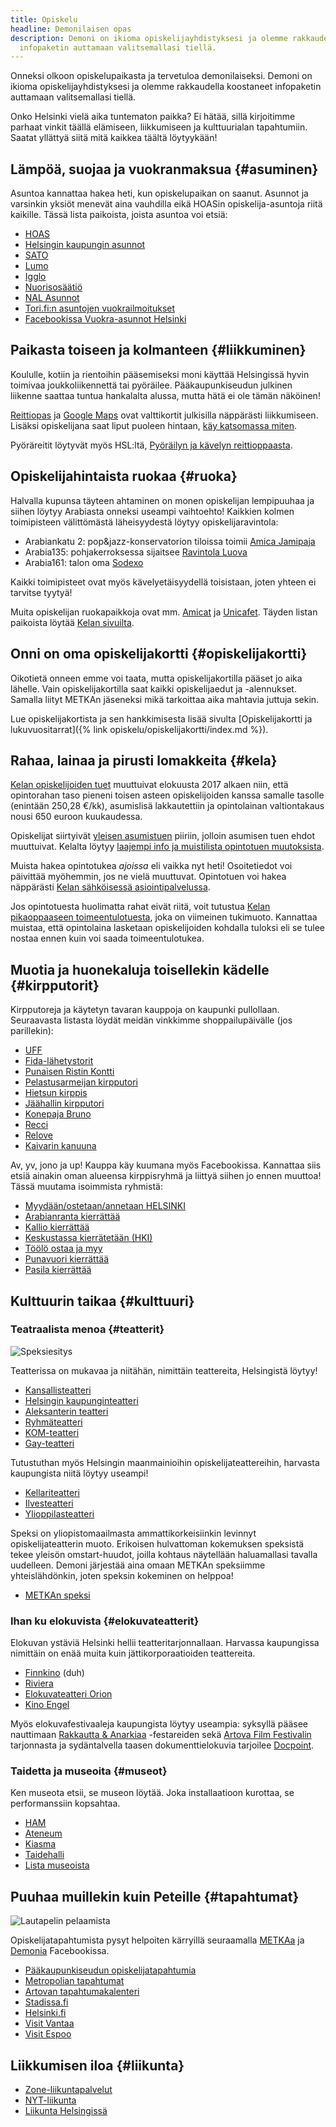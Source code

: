 ```yaml
---
title: Opiskelu
headline: Demonilaisen opas
description: Demoni on ikioma opiskelijayhdistyksesi ja olemme rakkaudella koostaneet
  infopaketin auttamaan valitsemallasi tiellä.
---
```


Onneksi olkoon opiskelupaikasta ja tervetuloa demonilaiseksi. Demoni on ikioma opiskelijayhdistyksesi ja olemme rakkaudella koostaneet infopaketin auttamaan valitsemallasi tiellä.

Onko Helsinki vielä aika tuntematon paikka? Ei hätää, sillä kirjoitimme parhaat vinkit täällä elämiseen, liikkumiseen ja kulttuurialan tapahtumiin. Saatat yllättyä siitä mitä kaikkea täältä löytyykään!

## Lämpöä, suojaa ja vuokranmaksua {#asuminen}

Asuntoa kannattaa hakea heti, kun opiskelupaikan on saanut. Asunnot ja varsinkin yksiöt menevät aina vauhdilla eikä HOASin opiskelija-asuntoja riitä kaikille. Tässä lista paikoista, joista asuntoa voi etsiä:

* [HOAS](http://www.hoas.fi/)
* [Helsingin kaupungin asunnot](http://www.hekaoy.fi/)
* [SATO](https://www.sato.fi/fi)
* [Lumo](https://lumo.fi/)
* [Igglo](http://www.igglo.com/)
* [Nuorisosäätiö](https://www.nuorisosaatio.fi/)
* [NAL Asunnot](http://www.alkuasunnot.fi/)
* [Tori.fi:n asuntojen vuokrailmoitukset](https://www.tori.fi/uusimaa/asunnot?ca=18&cg=1010&st=u&w=118&m=313)
* [Facebookissa Vuokra-asunnot Helsinki](https://www.facebook.com/groups/235368102105/)

## Paikasta toiseen ja kolmanteen {#liikkuminen}

Koululle, kotiin ja rientoihin pääsemiseksi moni käyttää Helsingissä hyvin toimivaa joukkoliikennettä tai pyöräilee. Pääkaupunkiseudun julkinen liikenne saattaa tuntua
hankalalta alussa, mutta hätä ei ole tämän näköinen!

[Reittiopas](https://www.reittiopas.fi/) ja [Google Maps](https://www.google.com/maps/) ovat valttikortit julkisilla näppärästi liikkumiseen. Lisäksi opiskelijana saat liput puoleen hintaan, [käy katsomassa miten](https://www.hsl.fi/liput-ja-hinnat/alennusliput/opiskelijat).

Pyöräreitit löytyvät myös HSL:ltä, [Pyöräilyn ja kävelyn reittioppaasta](https://pk.reittiopas.fi/).

## Opiskelijahintaista ruokaa {#ruoka}

Halvalla kupunsa täyteen ahtaminen on monen opiskelijan lempipuuhaa ja siihen löytyy Arabiasta onneksi useampi vaihtoehto! Kaikkien kolmen toimipisteen välittömästä läheisyydestä löytyy opiskelijaravintola:

* Arabiankatu 2: pop&jazz-konservatorion tiloissa toimii [Amica Jamipaja](https://www.fazerfoodco.fi/ravintolat/Ravintolat-kaupungeittain/helsinki/popjazz-konservatorio-jamipaja/)
* Arabia135: pohjakerroksessa sijaitsee [Ravintola Luova](https://www.instagram.com/ravintolaluova/)
* Arabia161: talon oma [Sodexo](http://www.sodexo.fi/hameentie)

Kaikki toimipisteet ovat myös kävelyetäisyydellä toisistaan, joten yhteen ei tarvitse tyytyä!

Muita opiskelijan ruokapaikkoja ovat mm. [Amicat](http://www.amica.fi/) ja [Unicafet](http://www.unicafe.fi/). Täyden listan paikoista löytää [Kelan sivuilta](https://asiointi.kela.fi/opiskelijaravintolahaku/OpruokaApplication?karttalinkki=suo08000091).

## Onni on oma opiskelijakortti {#opiskelijakortti}

Oikotietä onneen emme voi taata, mutta opiskelijakortilla pääset jo aika lähelle. Vain opiskelijakortilla saat kaikki opiskelijaedut ja -alennukset. Samalla liityt METKAn jäseneksi mikä tarkoittaa aika mahtavia juttuja sekin.

Lue opiskelijakortista ja sen hankkimisesta lisää sivulta [Opiskelijakortti ja lukuvuositarrat]({% link opiskelu/opiskelijakortti/index.md %}).

## Rahaa, lainaa ja pirusti lomakkeita {#kela}

[Kelan opiskelijoiden tuet](http://www.kela.fi/opintotuki) muuttuivat elokuusta&nbsp;2017 alkaen niin, että opintorahan taso pieneni toisen asteen opiskelijoiden kanssa samalle tasolle (enintään 250,28&nbsp;&euro;/kk), asumislisä lakkautettiin ja opintolainan valtiontakaus nousi 650&nbsp;euroon kuukaudessa.

Opiskelijat siirtyivät [yleisen asumistuen](http://www.kela.fi/yleinen-asumistuki) piiriin, jolloin asumisen tuen ehdot muuttuivat. Kelalta löytyy [laajempi info ja muistilista opintotuen muutoksista](http://www.kela.fi/opiskelijoiden-tukien-muutokset).

Muista hakea opintotukea *ajoissa* eli vaikka nyt heti! Osoitetiedot voi päivittää myöhemmin, jos ne vielä muuttuvat. Opintotuen voi hakea näppärästi [Kelan sähköisessä asiointipalvelussa](https://easiointi.kela.fi/go_app).

Jos opintotuesta huolimatta rahat eivät riitä, voit tutustua [Kelan pikaoppaaseen toimeentulotuesta](http://www.kela.fi/toimeentulotuki-pikaopas), joka on viimeinen tukimuoto. Kannattaa muistaa, että opintolaina lasketaan opiskelijoiden kohdalla tuloksi eli se tulee nostaa ennen kuin voi saada toimeentulotukea.

## Muotia ja huonekaluja toisellekin kädelle {#kirpputorit}

Kirpputoreja ja käytetyn tavaran kauppoja on kaupunki pullollaan. Seuraavasta listasta löydät meidän vinkkimme shoppailupäivälle (jos parillekin):

* [UFF](http://uff.fi/myymalat/)
* [Fida-lähetystorit](https://www.lahetystorit.fi/)
* [Punaisen Ristin Kontti](https://kontti.punainenristi.fi/helsinki)
* [Pelastusarmeijan kirpputori](https://www.pelastusarmeija.fi/kirpputori)
* [Hietsun kirppis](https://www.hietsunkirppis.fi/heltu/)
* [Jäähallin kirpputori](http://www.helsinginjaahalli.fi/fin/index.php/kirpputori)
* [Konepaja Bruno](http://www.konepajanbruno.fi/)
* [Recci](http://recci.fi/)
* [Relove](http://www.relove.fi/)
* [Kaivarin kanuuna](http://kaivarinkanuuna.fi/)

Av, yv, jono ja up! Kauppa käy kuumana myös Facebookissa. Kannattaa siis etsiä ainakin oman alueensa kirppisryhmä ja liittyä siihen jo ennen muuttoa! Tässä muutama isoimmista ryhmistä:

* [Myydään/ostetaan/annetaan HELSINKI](https://www.facebook.com/groups/233206050116034/)
* [Arabianranta kierrättää](https://www.facebook.com/groups/243120345787175/)
* [Kallio kierrättää](https://www.facebook.com/groups/576554655712623/)
* [Keskustassa kierrätetään (HKI)](https://www.facebook.com/groups/232939806891822/)
* [Töölö ostaa ja myy](https://www.facebook.com/groups/246533015486390/)
* [Punavuori kierrättää](https://www.facebook.com/groups/171384056381142/)
* [Pasila kierrättää](https://www.facebook.com/groups/231150917035397/)

## Kulttuurin taikaa {#kulttuuri}

### Teatraalista menoa {#teatterit}

![Speksiesitys](/assets/photos/metkanspeksi.jpg)

Teatterissa on mukavaa ja niitähän, nimittäin teattereita, Helsingistä löytyy!

* [Kansallisteatteri](http://www.kansallisteatteri.fi/)
* [Helsingin kaupunginteatteri](https://hkt.fi/)
* [Aleksanterin teatteri](http://www.aleksanterinteatteri.fi/)
* [Ryhmäteatteri](http://www.ryhmateatteri.fi/)
* [KOM-teatteri](http://www.kom-teatteri.fi/)
* [Gay-teatteri](http://www.gayteatteri.info/)

Tutustuthan myös Helsingin maanmainioihin opiskelijateattereihin, harvasta kaupungista niitä löytyy useampi!

* [Kellariteatteri](http://www.kellariteatteri.fi/)
* [Ilvesteatteri](http://www.ilvesteatteri.fi/)
* [Ylioppilasteatteri](http://www.ylioppilasteatteri.fi/)

Speksi on yliopistomaailmasta ammattikorkeisiinkin levinnyt opiskelijateatterin muoto. Erikoisen hulvattoman kokemuksen speksistä tekee yleisön omstart-huudot, joilla kohtaus näytellään haluamallasi tavalla uudelleen. Demoni järjestää aina omaan METKAn speksiimme yhteislähdönkin, joten speksin kokeminen on helppoa!

* [METKAn speksi](http://metkaweb.fi/speksi/)

### Ihan ku elokuvista {#elokuvateatterit}

Elokuvan ystäviä Helsinki hellii teatteritarjonnallaan. Harvassa kaupungissa nimittäin on enää muita kuin jättikorporaatioiden teattereita.

* [Finnkino](http://www.finnkino.fi/) (duh)
* [Riviera](https://www.rivierakallio.fi/)
* [Elokuvateatteri Orion](https://kavi.fi/)
* [Kino Engel](http://www.cinemamondo.fi/)

Myös elokuvafestivaaleja kaupungista löytyy useampia: syksyllä pääsee nauttimaan [Rakkautta & Anarkiaa](http://hiff.fi/) -festareiden sekä [Artova Film Festivalin](http://artova.fi/tapahtumat/artova-film-festival) tarjonnasta ja sydäntalvella taasen dokumenttielokuvia tarjoilee [Docpoint](http://docpoint.info/).

### Taidetta ja museoita {#museot}

Ken museota etsii, se museon löytää. Joka installaatioon kurottaa, se performanssiin kopsahtaa.

* [HAM](https://www.hamhelsinki.fi/)
* [Ateneum](http://www.ateneum.fi/)
* [Kiasma](http://www.kiasma.fi/)
* [Taidehalli](http://taidehalli.fi/)
* [Lista museoista](http://www.museot.fi/)

## Puuhaa muillekin kuin Peteille {#tapahtumat}

![Lautapelin pelaamista](/assets/photos/peli.jpg)

Opiskelijatapahtumista pysyt helpoiten kärryillä seuraamalla [METKAa](https://www.facebook.com/opiskelijakuntametka/) ja [Demonia](https://www.facebook.com/opiskelijayhdistysdemoni/) Facebookissa.

* [Pääkaupunkiseudun opiskelijatapahtumia](http://metkaweb.fi/toiminta/tapahtumat/)
* [Metropolian tapahtumat](http://www.metropolia.fi/ajankohtaista/tapahtumat/)
* [Artovan tapahtumakalenteri](http://artova.fi/tapahtumat/tapahtumakalenteri)
* [Stadissa.fi](http://www.stadissa.fi/)
* [Helsinki.fi](https://www.helsinki.fi/fi)
* [Visit Vantaa](https://www.visitvantaa.fi/)
* [Visit Espoo](https://www.visitespoo.fi/fi/)

## Liikkumisen iloa {#liikunta}

* [Zone-liikuntapalvelut](http://zonesports.fi/)
* [NYT-liikunta](http://nytliikunta.fi/)
* [Liikunta Helsingissä](https://www.hel.fi/liv/fi)
